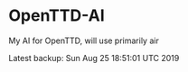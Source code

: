 # OpenTTD-AI
My AI for OpenTTD, will use primarily air

Latest backup: Sun Aug 25 18:51:01 UTC 2019
